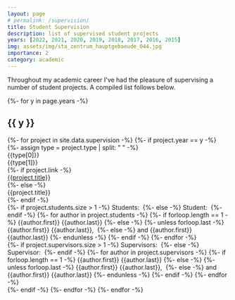 ```yaml
---
layout: page
# permalink: /supervision/
title: Student Supervision
description: list of supervised student projects
years: [2022, 2021, 2020, 2019, 2018, 2017, 2016, 2015]
img: assets/img/sta_zentrum_hauptgebaeude_044.jpg
importance: 2
category: academic
---
```


Throughout my academic career I've had the pleasure of supervising a number of student projects. A compiled list follows below.

<div class="students">
    {%- for y in page.years -%}
        <h2 class="year">{{ y }}</h2>
        {%- for project in site.data.supervision -%}
            {%- if project.year == y -%}                    
                <div class="project">
                    <div class="row">
                        <div class="col-sm-2">
                            {%- assign type = project.type | split: " " -%}
                            <div class="title">{{type[0]}}</div>{{type[1]}}
                        </div>
                        <div class="col-sm-9">
                            {%- if project.link -%}
                                <a href="{{project.link}}">
                                    <div class="title">{{project.title}}</div>
                                </a>
                            {%- else -%}
                                <div class="title">{{project.title}}</div>
                            {%- endif -%}
                            <div class="author">
                            {%- if project.students.size > 1 -%}
                                Students:&nbsp;
                            {%- else -%}
                                Student:&nbsp;
                            {%- endif -%}
                            {%- for author in project.students -%}
                                {%- if forloop.length == 1 -%}
                                    {{author.first}} {{author.last}}
                                {%- else -%}
                                    {%- unless forloop.last -%}
                                        {{author.first}} {{author.last}},&nbsp;
                                    {%- else -%}
                                        and {{author.first}} {{author.last}}
                                    {%- endunless -%}
                                {%- endif -%}
                            {%- endfor -%}
                            </div>
                            <!-- <div class="type">
                                Type: {{project.type}}
                            </div> -->
                            <div class="supervisors">
                            {%- if project.supervisors.size > 1 -%}
                                Supervisors:&nbsp;
                            {%- else -%}
                                Supervisor:&nbsp;
                            {%- endif -%}
                            {%- for author in project.supervisors -%}
                                {%- if forloop.length == 1 -%}
                                    {{author.first}} {{author.last}}
                                {%- else -%}
                                    {%- unless forloop.last -%}
                                        {{author.first}} {{author.last}},&nbsp;
                                    {%- else -%}
                                        and {{author.first}} {{author.last}}
                                    {%- endunless -%}
                                {%- endif -%}
                            {%- endfor -%}
                            </div>
                            <!-- <div class="professor">
                            Professor:&nbsp;
                            Prof. {{project.professor.first}} {{project.professor.last}}
                            </div> -->
                        </div>
                    </div>
                </div>
            {%- endif -%}
        {%- endfor -%}
    {%- endfor -%}        
</div>

